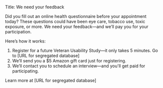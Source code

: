 Title: We need your feedback

Did you fill out an online health questionnaire before your appointment today? These questions could have been eye care, tobacco use, toxic exposure, or more. We need your feedback—and we’ll pay you for your participation.

Here’s how it works:
1. Register for a future Veteran Usability Study—it only takes 5 minutes. Go to [URL for segregated database]
2. We’ll send you a $5 Amazon gift card just for registering.
3. We’ll contact you to schedule an interview—and you'll get paid for participating.

Learn more at [URL for segregated database]
